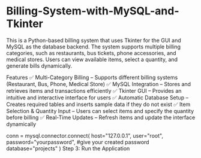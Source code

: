 # Billing-System-with-MySQL-and-Tkinter

This is a Python-based billing system that uses Tkinter for the GUI and MySQL as the database backend. The system supports multiple billing categories, such as restaurants, bus tickets, phone accessories, and medical stores. Users can view available items, select a quantity, and generate bills dynamically.

Features
✅ Multi-Category Billing – Supports different billing systems (Restaurant, Bus, Phone, Medical Store)
✅ MySQL Integration – Stores and retrieves items and transactions efficiently
✅ Tkinter GUI – Provides an intuitive and interactive interface for users
✅ Automatic Database Setup – Creates required tables and inserts sample data if they do not exist
✅ Item Selection & Quantity Input – Users can select items and specify the quantity before billing
✅ Real-Time Updates – Refresh items and update the interface dynamically


conn = mysql.connector.connect(
    host="127.0.0.1",
    user="root",
    password="yourpassword", #give your created password
    database="projects"
)
Step 3: Run the Application
